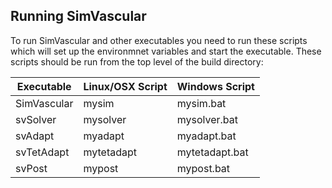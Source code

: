 ## Running SimVascular

To run SimVascular and other executables you need to run these scripts which will set up the environmnet variables and start the executable. These scripts should be run from the top level of the build directory:

<table class="table table-bordered">
<thead>
<tr>
  <th>Executable</th>
  <th>Linux/OSX Script</th>
  <th>Windows Script</th>
</tr>
</thead>
<tr>
  <td>SimVascular</td>
  <td>mysim</td>
  <td>mysim.bat</td>
</tr>
<tr>
  <td>svSolver</td>
  <td>mysolver</td>
  <td>mysolver.bat</td>
</tr>
<tr>
  <td>svAdapt</td>
  <td>myadapt</td>
  <td>myadapt.bat</td>
</tr>
<tr>
  <td>svTetAdapt</td>
  <td>mytetadapt</td>
  <td>mytetadapt.bat</td>
</tr>
<tr>
  <td>svPost</td>
  <td>mypost</td>
  <td>mypost.bat</td>
</tr>
</table>